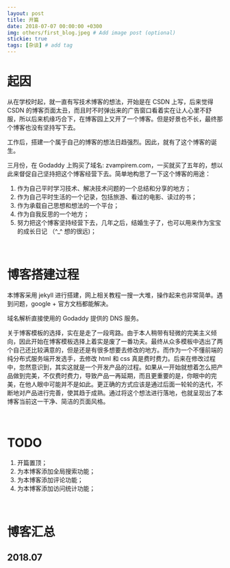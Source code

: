 ```yaml
---
layout: post
title: 开篇
date: 2018-07-07 00:00:00 +0300
img: others/first_blog.jpeg # Add image post (optional)
stickie: true
tags: [杂谈] # add tag
---
```


# 起因

从在学校时起，就一直有写技术博客的想法，开始是在 CSDN 上写，后来觉得 CSDN 的博客页面太丑，而且时不时弹出来的广告窗口看着实在让人心里不舒服，所以后来机缘巧合下，在博客园上又开了一个博客。但是好景也不长，最终那个博客也没有坚持写下去。

工作后，搭建一个属于自己的博客的想法日趋强烈。因此，就有了这个博客的诞生。

三月份，在 Godaddy 上购买了域名: zvampirem.com，一买就买了五年的，想以此来督促自己坚持把这个博客经营下去。简单地构思了一下这个博客的用途：

1. 作为自己平时学习技术、解决技术问题的一个总结和分享的地方；
2. 作为自己平时生活的一个记录，包括旅游、看过的电影、读过的书；
3. 作为承载自己思想和想法的一个平台；
4. 作为自我反思的一个地方；
5. 努力把这个博客坚持经营下去，几年之后，结婚生子了，也可以用来作为宝宝的成长日记 （^_^ 想的很远)；

<br />

# 博客搭建过程

本博客采用 jekyll 进行搭建，网上相关教程一搜一大堆，操作起来也非常简单。遇到问题，google + 官方文档都能解决。

域名解析直接使用的 Godaddy 提供的 DNS 服务。


关于博客模板的选择，实在是走了一段弯路。由于本人稍带有轻微的完美主义倾向，因此开始在博客模板选择上着实是废了一番功夫。最终从众多模板中选出了两个自己还比较满意的，但是还是有很多想要去修改的地方。而作为一个不懂前端的纯分布式服务端开发选手，去修改 html 和 css 真是费时费力。后来在修改过程中，忽然意识到，其实这就是一个开发产品的过程。如果从一开始就想着怎么把产品做到完美，不仅费时费力，导致产品一再延期，而且更重要的是，你眼中的完美，在他人眼中可能并不是如此。更正确的方式应该是通过后面一轮轮的迭代，不断地对产品进行完善，使其趋于成熟。通过将这个想法进行落地，也就呈现出了本博客当前这一干净、简洁的页面风格。

<br />

# TODO

1. 开篇置顶；
2. 为本博客添加全局搜索功能；
3. 为本博客添加评论功能；
4. 为本博客添加访问统计功能；

<br />

# 博客汇总

## 2018.07
